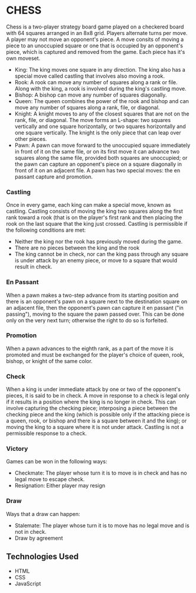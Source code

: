 # CHESS

Chess is a two-player strategy board game played on a checkered board with 64 squares arranged in an 8x8 grid.
Players alternate turns per move. A player may not move an opponent's piece. A move consits of moving a piece 
to an unoccupied square or one that is occupied by an opponent's piece, which is captured and removed from 
the game. Each piece has it's own moveset.

- King: The king moves one square in any direction. The king also has a special move called castling that involves also moving a rook.
- Rook: A rook can move any number of squares along a rank or file. Along with the king, a rook is involved during the king's castling move.
- Bishop: A bishop can move any number of squares diagonally.
- Queen: The queen combines the power of the rook and bishop and can move any number of squares along a rank, file, or diagonal.
- Knight: A knight moves to any of the closest squares that are not on the rank, file, or diagonal. The move forms an L-shape: two squares vertically and one square horizontally, or two squares horizontally and one square vertically. The knight is the only piece that can leap over other pieces.
- Pawn: A pawn can move forward to the unoccupied square immediately in front of it on the same file, or on its first move it can advance two squares along the same file, provided both squares are unoccupied; or the pawn can capture an opponent's piece on a square diagonally in front of it on an adjacent file. A pawn has two special moves: the en passant capture and promotion.

### Castling

Once in every game, each king can make a special move, known as castling. Castling consists of moving the king two squares along the
first rank toward a rook (that is on the player's first rank and then placing the rook on the last square that the king just crossed. Castling is permissible if the following conditions are met:

- Neither the king nor the rook has previously moved during the game.
- There are no pieces between the king and the rook
- The king cannot be in check, nor can the king pass through any square is under attack by an enemy piece, or move to a square that would result in check.

### En Passant

When a pawn makes a two-step advance from its starting position and there is an opponent's pawn on a square next to the destination square on an adjacent file, then the opponent's pawn can capture it en passant ("in passing"), moving to the square the pawn passed over. This can be done only on the very next turn; otherwise the right to do so is forfeited.

### Promotion

When a pawn advances to the eighth rank, as a part of the move it is promoted and must be exchanged for the player's choice of queen, rook, bishop, or knight of the same color. 

### Check

When a king is under immediate attack by one or two of the opponent's pieces, it is said to be in check. A move in response to a check is legal only if it results in a position where the king is no longer in check. This can involve capturing the checking piece; interposing a piece between the checking piece and the king (which is possible only if the attacking piece is a queen, rook, or bishop and there is a square between it and the king); or moving the king to a square where it is not under attack. Castling is not a permissible response to a check.

### Victory

Games can be won in the following ways:

- Checkmate: The player whose turn it is to move is in check and has no legal move to escape check.
- Resignation: Either player may resign

### Draw

Ways that a draw can happen:
- Stalemate: The player whose turn it is to move has no legal move and is not in check.
- Draw by agreement

## Technologies Used

- HTML
- CSS
- JavaScript